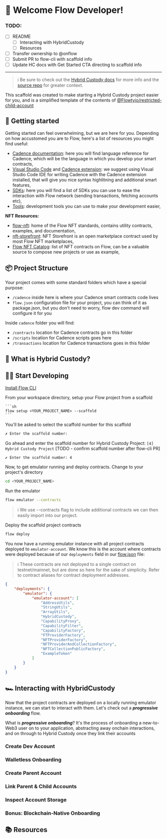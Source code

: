 # 👋 Welcome Flow Developer!

### TODO:

- [ ] README
    - [ ] Interacting with HybridCustody
    - [ ] Resources
- [ ] Transfer ownership to @onflow
- [ ] Submit PR to flow-cli with scaffold info
- [ ] Update HC docs with Get Started CTA directing to scaffold info
___

> :information_source: Be sure to check out the [Hybrid Custody docs](https://developers.flow.com/concepts/hybrid-custody) for more info and the [source repo](https://github.com/Flowtyio/restricted-child-account) for greater context.

This scaffold was created to make starting a Hybrid Custody project easier for you, and is a simplified template of the contents of [@Flowtyio/restricted-child-account](https://github.com/Flowtyio/restricted-child-account)

## 🔨 Getting started

Getting started can feel overwhelming, but we are here for you. Depending on how accustomed you are to Flow, here's a list of resources you might find useful:

- [Cadence documentation](https://developers.flow.com/cadence/language): here you will find language reference for Cadence, which will be the language in which you develop your smart contracts,
- [Visual Studio Code](https://code.visualstudio.com/?wt.mc_id=DX_841432) and [Cadence extension](https://marketplace.visualstudio.com/items?itemName=onflow.cadence): we suggest using Visual Studio Code IDE for writing Cadence with the Cadence extension installed, that will give you nice syntax highlitning and additional smart features,
- [SDKs](https://developers.flow.com/tools#sdks): here you will find a list of SDKs you can use to ease the interaction with Flow network (sending transactions, fetching accounts etc),
- [Tools](https://developers.flow.com/tools#development-tools): development tools you can use to make your development easier, 

**NFT Resources:**

- [flow-nft](https://github.com/onflow/flow-nft): home of the Flow NFT standards, contains utility contracts, examples, and documentation,
- [nft-storefront](https://github.com/onflow/nft-storefront/): NFT Storefront is an open marketplace contract used by most Flow NFT marketplaces,
- [Flow NFT Catalog](https://www.flow-nft-catalog.com/): list of NFT contracts on Flow, can be a valuable source to compose new projects or use as example,

## 📦 Project Structure

Your project comes with some standard folders which have a special purpose:

- `/cadence` inside here is where your Cadence smart contracts code lives
- `flow.json` configuration file for your project, you can think of it as package.json, but you don't need to worry, flow dev command will configure it for you

Inside `cadence` folder you will find:

- `/contracts` location for Cadence contracts go in this folder
- `/scripts` location for Cadence scripts goes here
- `/transactions` location for Cadence transactions goes in this folder

## 🤔 What is Hybrid Custody?

## 👨‍💻 Start Developing

[Install Flow CLI](https://developers.flow.com/tooling/flow-cli/install)

From your workspace directory, setup your Flow project from a scaffold

    ```sh
    flow setup <YOUR_PROJECT_NAME> --scaffold
    ```

You'll be asked to select the scaffold number for this scaffold
    
```sh
✗ Enter the scaffold number:
```
    
Go ahead and enter the scaffold number for Hybrid Custody Project: `[4] Hybrid Custody Project` [TODO - confirm scaffold number after flow-cli PR]

```sh
✔ Enter the scaffold number: 4
```

Now, to get emulator running and deploy contracts. Change to your project's directory
    
```sh
cd <YOUR_PROJECT_NAME>
```

Run the emulator
    
```sh
flow emulator --contracts
```

> :information_source: We use --contracts flag to include additional contracts we can then easily import into our project.

Deploy the scaffold project contracts
    
```sh
flow deploy
```

You now have a running emulator instance with all project contracts deployed to `emulator-account`. We know this is the
account where contracts were deployed because of our `deployments` field in our [flow.json](./flow.json) file:

> :information_source: These contracts are not deployed to a single contract on testnet/mainnet, but are done so here
> for the sake of simplicity. Refer to contract aliases for contract deployment addresses.

```json
{
    "deployments": {
        "emulator": {
            "emulator-account": [
                "AddressUtils",
                "StringUtils",
                "ArrayUtils",
                "HybridCustody",
                "CapabilityProxy",
                "CapabilityFilter",
                "CapabilityFactory",
                "FTProviderFactory",
                "NFTProviderFactory",
                "NFTProviderAndCollectionFactory",
                "NFTCollectionPublicFactory",
                "ExampleToken"
            ]
        }
    }
}
```

## 🏎️ Interacting with HybridCustody

Now that the project contracts are deployed on a locally running emulator instance, we can start to interact with them.
Let's check out a ***progressive onboarding*** flow.

What is ***progressive onboarding***? It's the process of onboarding a new-to-Web3 user on to your application,
abstracting away onchain interactions, and on through to Hybrid Custody once they link their accounts

### Create Dev Account

### Walletless Onboarding

### Create Parent Account

### Link Parent & Child Accounts

### Inspect Account Storage

### Bonus: Blockchain-Native Onboarding

## 📚 Resources